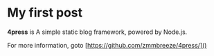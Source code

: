 My first post
======
**4press** is A simple static blog framework, powered by Node.js.

For more information, goto [https://github.com/zmmbreeze/4press/]()
